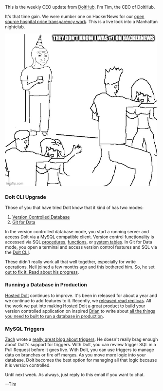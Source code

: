 This is the weekly CEO update from [DoltHub](https://www.dolthub.com/). I'm Tim, the CEO of DoltHub. 

It's that time gain. We were number one on HackerNews for our [open source hospital price transparency work](https://www.dolthub.com/repositories/dolthub/transparency-in-pricing). This is a live look into a Manhattan nightclub.

[![Spacelove](../images/hackernews-meme.jpeg)](https://www.dolthub.com/blog/?q=alec)

### Dolt CLI Upgrade

Those of you that have tried Dolt know that it kind of has two modes:

1. [Version Controlled Database](https://docs.dolthub.com/introduction/getting-started/database)
2. [Git for Data](https://docs.dolthub.com/introduction/getting-started/git-for-data)

In the version controlled database mode, you start a running server and access Dolt via a MySQL compatible client. Version control functionality is accessed via SQL [procedures](https://docs.dolthub.com/sql-reference/version-control/dolt-sql-procedures), [functions](https://docs.dolthub.com/sql-reference/version-control/dolt-sql-functions), or [system tables](https://docs.dolthub.com/sql-reference/version-control/dolt-system-tables). In Git for Data mode, you open a terminal and access version control features and SQL via the [Dolt CLI](https://docs.dolthub.com/cli-reference/cli). 

These didn't really work all that well together, especially for write operations. [Neil](https://www.dolthub.com/team#neil) joined a few months ago and this bothered him. So, he [set out to fix it. Read about his progress](https://www.dolthub.com/blog/2023-06-12-cli-to-sql/). 

### Running a Database in Production

[Hosted Dolt](https://hosted.doltdb.com/) continues to improve. It's been in released for about a year and we continue to add features to it. Recently, we [released read replicas](https://www.dolthub.com/blog/2023-05-31-hosted-dolt-replication/). All the work we put into making Hosted Dolt a great product to build your version controlled application on inspired [Brian](https://www.dolthub.com/team#brian) to write about [all the things you need to built to run a database in production](https://www.dolthub.com/blog/2023-06-14-running-a-production-db/).

### MySQL Triggers

[Zach](https://www.dolthub.com/team#zach) wrote a [really great blog about triggers](https://www.dolthub.com/blog/2023-06-09-writing-mysql-triggers/). He doesn't really brag enough about Dolt's support for triggers. With Dolt, you can review trigger SQL in a Pull Request before it goes live. With Dolt, you can use triggers to manage data on branches or fire off merges. As you move more logic into your database, Dolt becomes the best option for managing all that logic because it is version controlled.

Until next week. As always, just reply to this email if you want to chat.

--Tim

